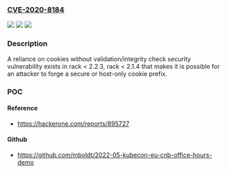 ### [CVE-2020-8184](https://cve.mitre.org/cgi-bin/cvename.cgi?name=CVE-2020-8184)
![](https://img.shields.io/static/v1?label=Product&message=https%3A%2F%2Fgithub.com%2Frack%2Frack&color=blue)
![](https://img.shields.io/static/v1?label=Version&message=n%2Fa&color=blue)
![](https://img.shields.io/static/v1?label=Vulnerability&message=Reliance%20on%20Cookies%20without%20Validation%20and%20Integrity%20Checking%20in%20a%20Security%20Decision%20(CWE-784)&color=brighgreen)

### Description

A reliance on cookies without validation/integrity check security vulnerability exists in rack < 2.2.3, rack < 2.1.4 that makes it is possible for an attacker to forge a secure or host-only cookie prefix.

### POC

#### Reference
- https://hackerone.com/reports/895727

#### Github
- https://github.com/mboldt/2022-05-kubecon-eu-cnb-office-hours-demo


